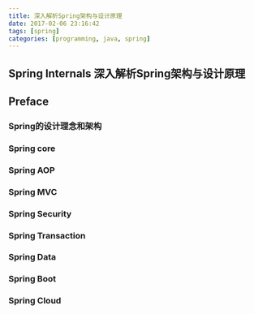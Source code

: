 ```yaml
---
title: 深入解析Spring架构与设计原理
date: 2017-02-06 23:16:42
tags: [spring]
categories: [programming, java, spring]
---
```


Spring Internals 深入解析Spring架构与设计原理
----

## Preface

### Spring的设计理念和架构

### Spring core

### Spring AOP

### Spring MVC

### Spring Security

### Spring Transaction

### Spring Data

### Spring Boot

### Spring Cloud
